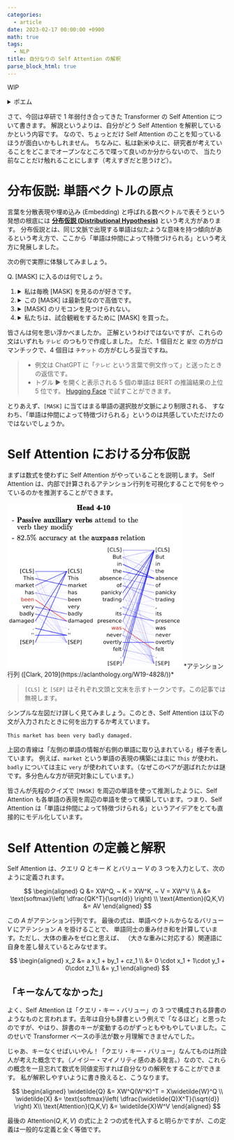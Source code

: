 ```yaml
---
categories:
  - article
date: 2023-02-17 00:00:00 +0900
math: true
tags:
  - NLP
title: 自分なりの Self Attention の解釈
parse_block_html: true
---
```


WIP

<details markdown="1">
<summary>ポエム</summary>
せっかくルールが存在しない個人サイトなので、たまにはブログのような話から入ってみます。

卒論第一稿を書き終えて、久しぶりに何も無い日を 2 日くらい過ごせたので、結構メンタルが回復した気がします。
しかし自分にはやらなければならないことがどうやら 2 つあるようです。
それは呼吸器内科に行くことと歯科に行くことです。

さっき「あるようです」と語尾をぼかしたのは、単純にめんどくさいからです。
家でボーッとしていたい怠惰な気持ち vs 病院に行かないと後悔する予感を対決させると怠惰が大差で勝利するので、
いつも症状が深刻になってから病院に行きます。
でもこの性格のおかげで散財する機会が減って、貯金が増えるという面もあるので悪いことばっかりってわけでもないです。
体調は悪いですが。

<!-- prettier-ignore -->
```html
<details markdown="1" open>
  <summary>ただのメモ</summary>
  `markdown="1"` を指定すると、details 内でもコードブロックとか使えるのね。（数年前に使った記憶あるけど）\
</details>
```

なんか、自分に飽きたのでさっさと本題に入ります。

</details>

さて、今回は卒研で 1 年弱付き合ってきた Transformer の Self Attention について書きます。
解説というよりは、自分がどう Self Attention を解釈しているかという内容です。
なので、ちょっとだけ Self Attention のことを知っているほうが面白いかもしれません。
ちなみに、私は新米ゆえに、研究者が考えていることをどこまでオープンなところで喋って良いのか分からないので、
当たり前なことだけ触れることにします（考えすぎだと思うけど）。

# 分布仮説: 単語ベクトルの原点

言葉を分散表現や埋め込み (Embedding) と呼ばれる数ベクトルで表そうという発想の根底には **[分布仮説 (Distributional Hypothesis)](https://aclweb.org/aclwiki/Distributional_Hypothesis)** という考え方があります。
分布仮説とは、同じ文脈で出現する単語は似たような意味を持つ傾向があるという考え方で、ここから「単語は仲間によって特徴づけられる」という考え方に発展しました。

次の例で実際に体験してみましょう。

Q. [MASK] に入るのは何でしょう。

1. <details markdown=1><summary>私は毎晩 [MASK] を見るのが好きです。</summary>

   1. 映画: 0.166
   2. テレビ: 0.151
   3. 夢: 0.101
   4. 鏡: 0.052
   5. 空: 0.038

   </details>

1. <details markdown=1><summary>この [MASK] は最新型なので高価です。</summary>

   1. モデル: 0.176
   2. エンジン: 0.099
   3. 機種: 0.070
   4. 車: 0.053
   5. カメラ: 0.028

   </details>

1. <details markdown=1><summary>[MASK] のリモコンを見つけられない。</summary>

   1. リモコン: 0.181
   2. テレビ: 0.093
   3. ロボット: 0.034
   4. 自分: 0.026
   5. カメラ: 0.023

   </details>

1. <details markdown=1><summary>私たちは、試合観戦をするために [MASK] を買った。</summary>

   1. チケット: 0.200
   2. 馬: 0.071
   3. 車: 0.033
   4. ユニフォーム: 0.019
   5. テレビ: 0.017

   </details>

皆さんは何を思い浮かべましたか。
正解というわけではないですが、これらの文はいずれも `テレビ` のつもりで作成しました。
ただ、1 個目だと `星空` の方がロマンチックで、4 個目は `チケット` の方がむしろ妥当ですね。

> - 例文は ChatGPT に「`テレビ` という言葉で例文作って」と送ったときの返信です。
> - トグル ▶ を開くと表示される 5 個の単語は BERT の推論結果の上位 5 位です。
>   [Hugging Face](https://huggingface.co/cl-tohoku/bert-base-japanese-whole-word-masking) で試すことができます。

とりあえず、`[MASK]` に当てはまる単語の選択肢が文脈により制限される、
すなわち、「単語は仲間によって特徴づけられる」というのは共感していただけたのではないでしょうか。

# Self Attention における分布仮説

まずは数式を使わずに Self Attention がやっていることを説明します。
Self Attention は、内部で計算されるアテンション行列を可視化することで何をやっているのかを推測することができます。

<img src="/assets/img/posts/attention.png" width="400px">
*アテンション行列 ([Clark, 2019](https://aclanthology.org/W19-4828/))*

> `[CLS]` と `[SEP]` はそれぞれ文頭と文末を示すトークンです。この記事では無視します。

シンプルな左図だけ詳しく見てみましょう。このとき、Self Attention は以下の文が入力されたときに何を出力するか考えています。

```
This market has been very badly damaged.
```

上図の青線は「左側の単語の情報が右側の単語に取り込まれている」様子を表しています。
例えば、`market` という単語の表現の構築には主に `This` が使われ、`badly` については主に `very` が使われています。（なぜこのペアが選ばれたかは謎です。多分色んな方が研究対象にしています。）

皆さんが先程のクイズで `[MASK]` を周辺の単語を使って推測したように、Self Attention も各単語の表現を周辺の単語を使って構築しています。つまり、Self Attention は「単語は仲間によって特徴づけられる」というアイデアをとても直接的にモデル化しています。

# Self Attention の定義と解釈

Self Attention は、クエリ $Q$ とキー $K$ とバリュー $V$ の 3 つを入力として、次のように定義されます。

$$
\begin{aligned}
  Q &= XW^Q, ~ K = XW^K, ~ V = XW^V \\
  A &= \text{softmax}\left( \dfrac{QK^T}{\sqrt{d}} \right) \\
  \text{Attention}(Q,K,V) &= AV
\end{aligned}
$$

この $A$ がアテンション行列です。
最後の式は、単語ベクトルからなるバリュー $V$ にアテンション $A$ を掛けることで、
単語同士の重み付き和を計算しています。ただし、大体の重みをゼロと思えば、
（大きな重みに対応する）関連語に自身を差し替えているとみなせます。

$$
\begin{aligned}
  x_2 &= a x_1 + by_1 + cz_1 \\
  &= 0 \cdot x_1 + 1\cdot y_1 + 0\cdot z_1 \\
  &= y_1
\end{aligned}
$$

## 「キーなんてなかった」

よく、Self Attention は「クエリ・キー・バリュー」の 3 つで構成される辞書のようなものと言われます。去年は自分も辞書という例えで「なるほど」と思ったのですが、やはり、辞書のキーが変動するのがずっともやもやしていました。このせいで Transformer ベースの手法が数ヶ月理解できませんでした。

じゃあ、キーなくせばいいやん！「クエリ・キー・バリュー」なんてものは所詮人が考えた概念です。（ノイジー・マイノリティ感のある発言。）なので、これらの概念を一旦忘れて数式を同値変形すれば自分なりの解釈をすることができます。
私が解釈しやすいように書き換えると、こうなります。

$$
\begin{aligned}
  \widetilde{Q} &= XW^Q(W^K)^T = X\widetilde{W}^Q \\
  \widetilde{X} &= \text{softmax}\left( \dfrac{\widetilde{Q}X^T}{\sqrt{d}} \right) X\\
  \text{Attention}(Q,K,V) &= \widetilde{X}W^V
\end{aligned}
$$

最後の $\text{Attention}(Q,K,V)$ の式に上 2 つの式を代入すると明らかですが、この定義は一般的な定義と全く等価です。

<!-- attention は nested dict -->
<!-- {This: {pos: noun, color: null}} -->

<!-- 私は、研究室の輪読で機械学習の手法だけでなく背景にある言語学にも触れました。
このおかげで、モデル自体ではなくモデルが何を実現したいのかを意識して -->

